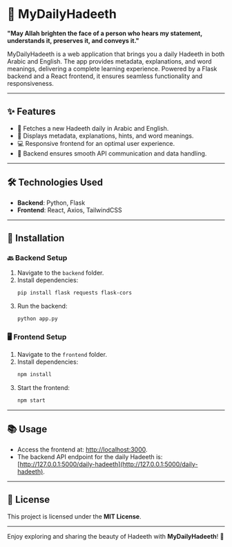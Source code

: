# 🌟 MyDailyHadeeth

**"May Allah brighten the face of a person who hears my statement, understands it, preserves it, and conveys it."**

MyDailyHadeeth is a web application that brings you a daily Hadeeth in both Arabic and English. The app provides metadata, explanations, and word meanings, delivering a complete learning experience. Powered by a Flask backend and a React frontend, it ensures seamless functionality and responsiveness.

---

## ✨ Features
- 📖 Fetches a new Hadeeth daily in Arabic and English.
- 📝 Displays metadata, explanations, hints, and word meanings.
- 💻 Responsive frontend for an optimal user experience.
- 🔗 Backend ensures smooth API communication and data handling.

---

## 🛠️ Technologies Used
- **Backend**: Python, Flask
- **Frontend**: React, Axios, TailwindCSS

---

## 🚀 Installation

### 🔙 Backend Setup
1. Navigate to the `backend` folder.
2. Install dependencies:
   ```bash
   pip install flask requests flask-cors
   ```
3. Run the backend:
   ```bash
   python app.py
   ```

### 🖥️ Frontend Setup
1. Navigate to the `frontend` folder.
2. Install dependencies:
   ```bash
   npm install
   ```
3. Start the frontend:
   ```bash
   npm start
   ```

---

## 📚 Usage
- Access the frontend at: [http://localhost:3000](http://localhost:3000).
- The backend API endpoint for the daily Hadeeth is: [http://127.0.0.1:5000/daily-hadeeth](http://127.0.0.1:5000/daily-hadeeth).

---

## 📜 License
This project is licensed under the **MIT License**.

---

Enjoy exploring and sharing the beauty of Hadeeth with **MyDailyHadeeth**! 🌙

